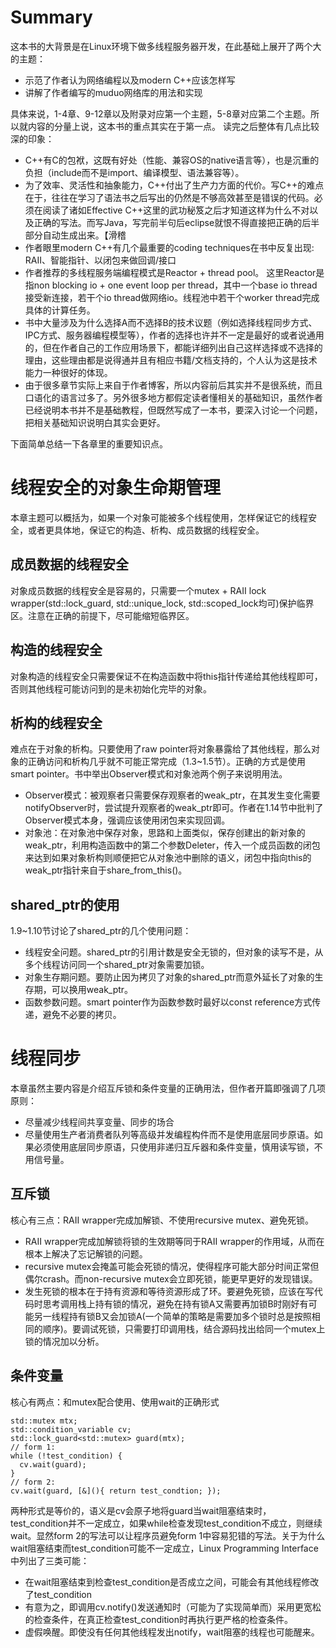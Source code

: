 # Summary
这本书的大背景是在Linux环境下做多线程服务器开发，在此基础上展开了两个大的主题：
- 示范了作者认为网络编程以及modern C++应该怎样写
- 讲解了作者编写的muduo网络库的用法和实现

具体来说，1-4章、9-12章以及附录对应第一个主题，5-8章对应第二个主题。所以就内容的分量上说，这本书的重点其实在于第一点。
读完之后整体有几点比较深的印象：
- C++有C的包袱，这既有好处（性能、兼容OS的native语言等），也是沉重的负担（include而不是import、编译模型、语法兼容等）。
- 为了效率、灵活性和抽象能力，C++付出了生产力方面的代价。写C++的难点在于，往往在学习了语法书之后写出的仍然是不够高效甚至是错误的代码。必须在阅读了诸如Effective C++这里的武功秘笈之后才知道这样为什么不对以及正确的写法。而写Java，写完前半句后eclipse就恨不得直接把正确的后半部分自动生成出来。【滑稽
- 作者眼里modern C++有几个最重要的coding techniques在书中反复出现: RAII、智能指针、以闭包来做回调/接口
- 作者推荐的多线程服务端编程模式是Reactor + thread pool。 这里Reactor是指non blocking io + one event loop per thread，其中一个base io thread接受新连接，若干个io thread做网络io。线程池中若干个worker thread完成具体的计算任务。
- 书中大量涉及为什么选择A而不选择B的技术议题（例如选择线程同步方式、IPC方式、服务器编程模型等），作者的选择也许并不一定是最好的或者说通用的，但在作者自己的工作应用场景下，都能详细列出自己这样选择或不选择的理由，这些理由都是说得通并且有相应书籍/文档支持的，个人认为这是技术能力一种很好的体现。
- 由于很多章节实际上来自于作者博客，所以内容前后其实并不是很系统，而且口语化的语言过多了。另外很多地方都假定读者懂相关的基础知识，虽然作者已经说明本书并不是基础教程，但既然写成了一本书，要深入讨论一个问题，把相关基础知识说明白其实会更好。

下面简单总结一下各章里的重要知识点。
# 线程安全的对象生命期管理
本章主题可以概括为，如果一个对象可能被多个线程使用，怎样保证它的线程安全，或者更具体地，保证它的构造、析构、成员数据的线程安全。

## 成员数据的线程安全
对象成员数据的线程安全是容易的，只需要一个mutex + RAII lock wrapper(std::lock_guard, std::unique_lock, std::scoped_lock均可)保护临界区。注意在正确的前提下，尽可能缩短临界区。

## 构造的线程安全
对象构造的线程安全只需要保证不在构造函数中将this指针传递给其他线程即可，否则其他线程可能访问到的是未初始化完毕的对象。

## 析构的线程安全
难点在于对象的析构。只要使用了raw pointer将对象暴露给了其他线程，那么对象的正确访问和析构几乎就不可能正常完成（1.3~1.5节）。正确的方式是使用smart pointer。书中举出Observer模式和对象池两个例子来说明用法。
- Observer模式：被观察者只需要保存观察者的weak_ptr，在其发生变化需要notifyObserver时，尝试提升观察者的weak_ptr即可。作者在1.14节中批判了Observer模式本身，强调应该使用闭包来实现回调。
- 对象池：在对象池中保存对象，思路和上面类似，保存创建出的新对象的weak_ptr，利用构造函数中的第二个参数Deleter，传入一个成员函数的闭包来达到如果对象析构则顺便把它从对象池中删除的语义，闭包中指向this的weak_ptr指针来自于share_from_this()。

## shared_ptr的使用
1.9~1.10节讨论了shared_ptr的几个使用问题：
- 线程安全问题。shared_ptr的引用计数是安全无锁的，但对象的读写不是，从多个线程访问同一个shared_ptr对象需要加锁。
- 对象生存期问题。要防止因为拷贝了对象的shared_ptr而意外延长了对象的生存期，可以换用weak_ptr。
- 函数参数问题。smart pointer作为函数参数时最好以const reference方式传递，避免不必要的拷贝。

# 线程同步
本章虽然主要内容是介绍互斥锁和条件变量的正确用法，但作者开篇即强调了几项原则：
- 尽量减少线程间共享变量、同步的场合
- 尽量使用生产者消费者队列等高级并发编程构件而不是使用底层同步原语。如果必须使用底层同步原语，只使用非递归互斥器和条件变量，慎用读写锁，不用信号量。

## 互斥锁
核心有三点：RAII wrapper完成加解锁、不使用recursive mutex、避免死锁。
- RAII wrapper完成加解锁将锁的生效期等同于RAII wrapper的作用域，从而在根本上解决了忘记解锁的问题。
- recursive mutex会掩盖可能会死锁的情况，使得程序可能大部分时间正常但偶尔crash。而non-recursive mutex会立即死锁，能更早更好的发现错误。
- 发生死锁的根本在于持有资源和等待资源形成了环。要避免死锁，应该在写代码时思考调用栈上持有锁的情况，避免在持有锁A又需要再加锁B时刚好有可能另一线程持有锁B又会加锁A(一个简单的策略是需要加多个锁时总是按照相同的顺序)。要调试死锁，只需要打印调用栈，结合源码找出给同一个mutex上锁的情况加以分析。

## 条件变量
核心有两点：和mutex配合使用、使用wait的正确形式
```
std::mutex mtx;
std::condition_variable cv;
std::lock_guard<std::mutex> guard(mtx);
// form 1:
while (!test_condition) {
  cv.wait(guard);
}
// form 2:
cv.wait(guard, [&](){ return test_condtion; });
```
两种形式是等价的，语义是cv会原子地将guard当wait阻塞结束时，test_condition并不一定成立，如果while检查发现test_condition不成立，则继续wait。显然form 2的写法可以让程序员避免form 1中容易犯错的写法。关于为什么wait阻塞结束而test_condition可能不一定成立，Linux Programming Interface中列出了三类可能：
- 在wait阻塞结束到检查test_condition是否成立之间，可能会有其他线程修改了test_condition
- 有意为之，即调用cv.notify()发送通知时（可能为了实现简单而）采用更宽松的检查条件，在真正检查test_condition时再执行更严格的检查条件。
- 虚假唤醒。即使没有任何其他线程发出notify，wait阻塞的线程也可能醒来。



